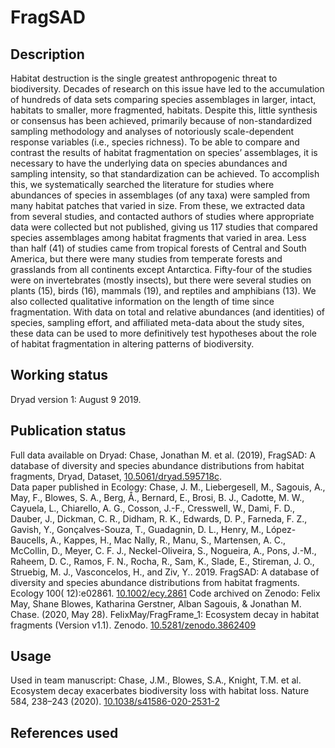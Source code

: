 # FragSAD

## Description
<!---This is the data paper abstract-->
Habitat destruction is the single greatest anthropogenic threat to biodiversity. Decades of research on this issue have led to the accumulation of hundreds of data sets comparing species assemblages in larger, intact, habitats to smaller, more fragmented, habitats. Despite this, little synthesis or consensus has been achieved, primarily because of non-standardized sampling methodology and analyses of notoriously scale-dependent response variables (i.e., species richness). To be able to compare and contrast the results of habitat fragmentation on species’ assemblages, it is necessary to have the underlying data on species abundances and sampling intensity, so that standardization can be achieved. To accomplish this, we systematically searched the literature for studies where abundances of species in assemblages (of any taxa) were sampled from many habitat patches that varied in size. From these, we extracted data from several studies, and contacted authors of studies where appropriate data were collected but not published, giving us 117 studies that compared species assemblages among habitat fragments that varied in area. Less than half (41) of studies came from tropical forests of Central and South America, but there were many studies from temperate forests and grasslands from all continents except Antarctica. Fifty-four of the studies were on invertebrates (mostly insects), but there were several studies on plants (15), birds (16), mammals (19), and reptiles and amphibians (13). We also collected qualitative information on the length of time since fragmentation. With data on total and relative abundances (and identities) of species, sampling effort, and affiliated meta-data about the study sites, these data can be used to more definitively test hypotheses about the role of habitat fragmentation in altering patterns of biodiversity.

## Working status
Dryad version 1: August 9 2019.

## Publication status
Full data available on Dryad: Chase, Jonathan M. et al. (2019), FragSAD: A database of diversity and species abundance distributions from habitat fragments, Dryad, Dataset, [10.5061/dryad.595718c](https://doi.org/10.5061/dryad.595718c).  
Data paper published in Ecology: Chase, J. M., Liebergesell, M., Sagouis, A., May, F., Blowes, S. A., Berg, Å., Bernard, E., Brosi, B. J., Cadotte, M. W., Cayuela, L., Chiarello, A. G., Cosson, J.-F., Cresswell, W., Dami, F. D., Dauber, J., Dickman, C. R., Didham, R. K., Edwards, D. P., Farneda, F. Z., Gavish, Y., Gonçalves-Souza, T., Guadagnin, D. L., Henry, M., López-Baucells, A., Kappes, H., Mac Nally, R., Manu, S., Martensen, A. C., McCollin, D., Meyer, C. F. J., Neckel-Oliveira, S., Nogueira, A., Pons, J.-M., Raheem, D. C., Ramos, F. N., Rocha, R., Sam, K., Slade, E., Stireman, J. O., Struebig, M. J., Vasconcelos, H., and Ziv, Y.. 2019. FragSAD: A database of diversity and species abundance distributions from habitat fragments. Ecology 100( 12):e02861. [10.1002/ecy.2861](https://doi.org/10.1002/ecy.2861)
Code archived on Zenodo: Felix May, Shane Blowes, Katharina Gerstner, Alban Sagouis, & Jonathan M. Chase. (2020, May 28). FelixMay/FragFrame_1: Ecosystem decay in habitat fragments (Version v1.1). Zenodo. [10.5281/zenodo.3862409](https://doi.org/10.5281/zenodo.3862409)

## Usage
Used in team manuscript: Chase, J.M., Blowes, S.A., Knight, T.M. et al. Ecosystem decay exacerbates biodiversity loss with habitat loss. Nature 584, 238–243 (2020). [10.1038/s41586-020-2531-2](https://doi.org/10.1038/s41586-020-2531-2)

## References used
